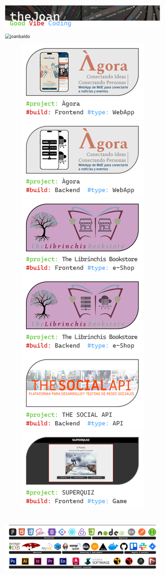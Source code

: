 ![Header](./assets/Joan_header.jpg)

<p align="left"> <img src="https://komarev.com/ghpvc/?username=joanbaldo" alt="joanbaldo" /> </p>


<!-- <div style="display: inline_block"><br> -->

 <div align="center">

<a href="https://github.com/joanbaldo/Demo_Site_v1_HTML_CSS">
  <img src="./assets/Card_Agora_FE.jpg" alt="AgoraFrontend">
</a>
<a href="https://github.com/joanbaldo/Demo_Site_v1_HTML_CSS">
  <img src="./assets/Card_Agora_BE.jpg" alt="AgoraBackend">
</a>
<a href="https://github.com/joanbaldo/Demo_Site_v1_HTML_CSS">
  <img src="./assets/Card_TheLibr_FE.jpg" alt="AgoraFrontend">
</a>
<a href="https://github.com/joanbaldo/Demo_Site_v1_HTML_CSS">
  <img src="./assets/Card_TheLibr_BE.jpg" alt="AgoraBackend">
</a>
<a href="https://github.com/joanbaldo/Demo_Site_v1_HTML_CSS">
  <img src="./assets/Card_TSN_FB.jpg" alt="AgoraFrontend">
</a>
<a href="https://github.com/joanbaldo/Demo_Site_v1_HTML_CSS">
  <img src="./assets/Card_Quizz_FE.jpg" alt="AgoraBackend">
</a>


</div>

<br>
<br>

![skills](./assets/SW_stack_line.jpg)